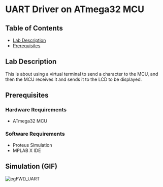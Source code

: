 # UART Driver on ATmega32 MCU

## Table of Contents
- [Lab Description](#lab-description)
- [Prerequisites](#prerequisites)


## Lab Description

This is about using a virtual terminal to send a character to the MCU, and then the MCU receives it
and sends it to the LCD to be displayed.

## Prerequisites
### Hardware Requirements
- ATmega32 MCU
### Software Requirements
- Proteus Simulation
- MPLAB X IDE

## Simulation (GIF)
![egFWD_UART](https://github.com/user-attachments/assets/5211d886-beb6-4049-8692-bcbdde37b3dd)
